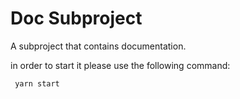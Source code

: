 # Doc Subproject

A subproject that contains documentation.

in order to start it please use the following command:

```sh
 yarn start
```
